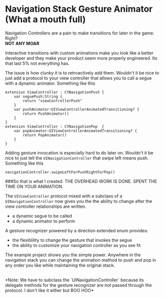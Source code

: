 # Navigation Stack Gesture Animator (What a mouth full)
Navigation Controllers are a pain to make transitions for later in the game. Right?    
**NOT ANY MOAR**


Interactive transitions with custom animations make you look like a better developer and they make your product seem more properly engineered. Its that last 5% not everything has. 

The issue is how clunky it is to retroactively add them.  Wouldn't it be nice to just add a protocol to your view controller that allows you to call a segue with a dynamic animator. Something like this

````
extension ViewController : CYNavigationPush {
    var seguePush:String {
        return "viewControllerPush"
    }
    var pushAnimator:UIViewControllerAnimatedTransitioning? { 
    	return PushAnimator() 
    }
}
extension ViewController : CYNavigationPop  {
    var popAnimator:UIViewControllerAnimatedTransitioning? { 
    	return PopAnimator() 
    }
}
````

Adding gesture invocation is especially hard to do later on. Wouldn't it be nice to just tell the `UINavigationController` that swipe left means push. Something like this

````
navigationController.swipeLeftForPushRightForPop()

````



###So that is what I created. 
THE OVERHEAD WORK IS DONE. SPENT THE TIME ON YOUR ANIMATION. 

The `UIViewController` protocol mixed with a subclass of a `UINavigationController` now gives you the the ability to change after the view controller relationships are written.

- a dynamic segue to be called  
- a dynamic animator to perform  

 A gesture recognizer powered by a direction extended enum provides:

- the flexiblility to change the gesture that invokes the segue 
- the ability to customize your navigation controller as you see fit

The example project shows you the simple power. Anywhere in the navigation stack you can change the animation method to push and pop in any order you like while maintaining the original stack.
 
 
<br/>
*Note: We have to subclass the `UINavigationController` because its delegate methods for the gesture recognizer are not passed through the protocol. I don't like it either but BOO HOO*



